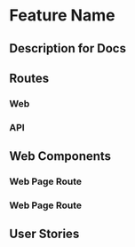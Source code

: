 # Feature Name

## Description for Docs

## Routes

### Web
### API

## Web Components

### Web Page Route
### Web Page Route

## User Stories
